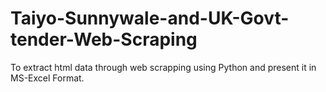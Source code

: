 # Taiyo-Sunnywale-and-UK-Govt-tender-Web-Scraping
To extract html data through web scrapping using Python and present it in MS-Excel Format.
